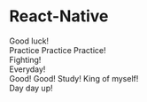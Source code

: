 # React-Native      
Good luck!  
Practice Practice Practice!  
Fighting!  
Everyday!  
Good! Good! Study! 
King of myself!  
Day day up!
